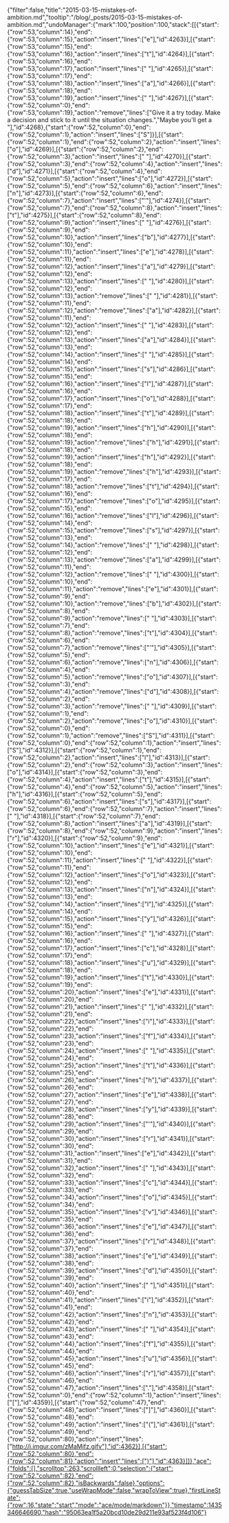 {"filter":false,"title":"2015-03-15-mistakes-of-ambition.md","tooltip":"/blog/_posts/2015-03-15-mistakes-of-ambition.md","undoManager":{"mark":100,"position":100,"stack":[[{"start":{"row":53,"column":14},"end":{"row":53,"column":15},"action":"insert","lines":["e"],"id":4263}],[{"start":{"row":53,"column":15},"end":{"row":53,"column":16},"action":"insert","lines":["t"],"id":4264}],[{"start":{"row":53,"column":16},"end":{"row":53,"column":17},"action":"insert","lines":[" "],"id":4265}],[{"start":{"row":53,"column":17},"end":{"row":53,"column":18},"action":"insert","lines":["a"],"id":4266}],[{"start":{"row":53,"column":18},"end":{"row":53,"column":19},"action":"insert","lines":[" "],"id":4267}],[{"start":{"row":52,"column":0},"end":{"row":53,"column":19},"action":"remove","lines":["Give it a try today. Make a decision and stick to it until the situation changes.","Maybe you'll get a "],"id":4268},{"start":{"row":52,"column":0},"end":{"row":52,"column":1},"action":"insert","lines":["S"]}],[{"start":{"row":52,"column":1},"end":{"row":52,"column":2},"action":"insert","lines":["o"],"id":4269}],[{"start":{"row":52,"column":2},"end":{"row":52,"column":3},"action":"insert","lines":[" "],"id":4270}],[{"start":{"row":52,"column":3},"end":{"row":52,"column":4},"action":"insert","lines":["d"],"id":4271}],[{"start":{"row":52,"column":4},"end":{"row":52,"column":5},"action":"insert","lines":["o"],"id":4272}],[{"start":{"row":52,"column":5},"end":{"row":52,"column":6},"action":"insert","lines":["n"],"id":4273}],[{"start":{"row":52,"column":6},"end":{"row":52,"column":7},"action":"insert","lines":["'"],"id":4274}],[{"start":{"row":52,"column":7},"end":{"row":52,"column":8},"action":"insert","lines":["t"],"id":4275}],[{"start":{"row":52,"column":8},"end":{"row":52,"column":9},"action":"insert","lines":[" "],"id":4276}],[{"start":{"row":52,"column":9},"end":{"row":52,"column":10},"action":"insert","lines":["b"],"id":4277}],[{"start":{"row":52,"column":10},"end":{"row":52,"column":11},"action":"insert","lines":["e"],"id":4278}],[{"start":{"row":52,"column":11},"end":{"row":52,"column":12},"action":"insert","lines":["a"],"id":4279}],[{"start":{"row":52,"column":12},"end":{"row":52,"column":13},"action":"insert","lines":[" "],"id":4280}],[{"start":{"row":52,"column":12},"end":{"row":52,"column":13},"action":"remove","lines":[" "],"id":4281}],[{"start":{"row":52,"column":11},"end":{"row":52,"column":12},"action":"remove","lines":["a"],"id":4282}],[{"start":{"row":52,"column":11},"end":{"row":52,"column":12},"action":"insert","lines":[" "],"id":4283}],[{"start":{"row":52,"column":12},"end":{"row":52,"column":13},"action":"insert","lines":["a"],"id":4284}],[{"start":{"row":52,"column":13},"end":{"row":52,"column":14},"action":"insert","lines":[" "],"id":4285}],[{"start":{"row":52,"column":14},"end":{"row":52,"column":15},"action":"insert","lines":["s"],"id":4286}],[{"start":{"row":52,"column":15},"end":{"row":52,"column":16},"action":"insert","lines":["l"],"id":4287}],[{"start":{"row":52,"column":16},"end":{"row":52,"column":17},"action":"insert","lines":["o"],"id":4288}],[{"start":{"row":52,"column":17},"end":{"row":52,"column":18},"action":"insert","lines":["t"],"id":4289}],[{"start":{"row":52,"column":18},"end":{"row":52,"column":19},"action":"insert","lines":["h"],"id":4290}],[{"start":{"row":52,"column":18},"end":{"row":52,"column":19},"action":"remove","lines":["h"],"id":4291}],[{"start":{"row":52,"column":18},"end":{"row":52,"column":19},"action":"insert","lines":["h"],"id":4292}],[{"start":{"row":52,"column":18},"end":{"row":52,"column":19},"action":"remove","lines":["h"],"id":4293}],[{"start":{"row":52,"column":17},"end":{"row":52,"column":18},"action":"remove","lines":["t"],"id":4294}],[{"start":{"row":52,"column":16},"end":{"row":52,"column":17},"action":"remove","lines":["o"],"id":4295}],[{"start":{"row":52,"column":15},"end":{"row":52,"column":16},"action":"remove","lines":["l"],"id":4296}],[{"start":{"row":52,"column":14},"end":{"row":52,"column":15},"action":"remove","lines":["s"],"id":4297}],[{"start":{"row":52,"column":13},"end":{"row":52,"column":14},"action":"remove","lines":[" "],"id":4298}],[{"start":{"row":52,"column":12},"end":{"row":52,"column":13},"action":"remove","lines":["a"],"id":4299}],[{"start":{"row":52,"column":11},"end":{"row":52,"column":12},"action":"remove","lines":[" "],"id":4300}],[{"start":{"row":52,"column":10},"end":{"row":52,"column":11},"action":"remove","lines":["e"],"id":4301}],[{"start":{"row":52,"column":9},"end":{"row":52,"column":10},"action":"remove","lines":["b"],"id":4302}],[{"start":{"row":52,"column":8},"end":{"row":52,"column":9},"action":"remove","lines":[" "],"id":4303}],[{"start":{"row":52,"column":7},"end":{"row":52,"column":8},"action":"remove","lines":["t"],"id":4304}],[{"start":{"row":52,"column":6},"end":{"row":52,"column":7},"action":"remove","lines":["'"],"id":4305}],[{"start":{"row":52,"column":5},"end":{"row":52,"column":6},"action":"remove","lines":["n"],"id":4306}],[{"start":{"row":52,"column":4},"end":{"row":52,"column":5},"action":"remove","lines":["o"],"id":4307}],[{"start":{"row":52,"column":3},"end":{"row":52,"column":4},"action":"remove","lines":["d"],"id":4308}],[{"start":{"row":52,"column":2},"end":{"row":52,"column":3},"action":"remove","lines":[" "],"id":4309}],[{"start":{"row":52,"column":1},"end":{"row":52,"column":2},"action":"remove","lines":["o"],"id":4310}],[{"start":{"row":52,"column":0},"end":{"row":52,"column":1},"action":"remove","lines":["S"],"id":4311}],[{"start":{"row":52,"column":0},"end":{"row":52,"column":1},"action":"insert","lines":["S"],"id":4312}],[{"start":{"row":52,"column":1},"end":{"row":52,"column":2},"action":"insert","lines":["l"],"id":4313}],[{"start":{"row":52,"column":2},"end":{"row":52,"column":3},"action":"insert","lines":["o"],"id":4314}],[{"start":{"row":52,"column":3},"end":{"row":52,"column":4},"action":"insert","lines":["t"],"id":4315}],[{"start":{"row":52,"column":4},"end":{"row":52,"column":5},"action":"insert","lines":["h"],"id":4316}],[{"start":{"row":52,"column":5},"end":{"row":52,"column":6},"action":"insert","lines":["s"],"id":4317}],[{"start":{"row":52,"column":6},"end":{"row":52,"column":7},"action":"insert","lines":[" "],"id":4318}],[{"start":{"row":52,"column":7},"end":{"row":52,"column":8},"action":"insert","lines":["a"],"id":4319}],[{"start":{"row":52,"column":8},"end":{"row":52,"column":9},"action":"insert","lines":["r"],"id":4320}],[{"start":{"row":52,"column":9},"end":{"row":52,"column":10},"action":"insert","lines":["e"],"id":4321}],[{"start":{"row":52,"column":10},"end":{"row":52,"column":11},"action":"insert","lines":[" "],"id":4322}],[{"start":{"row":52,"column":11},"end":{"row":52,"column":12},"action":"insert","lines":["o"],"id":4323}],[{"start":{"row":52,"column":12},"end":{"row":52,"column":13},"action":"insert","lines":["n"],"id":4324}],[{"start":{"row":52,"column":13},"end":{"row":52,"column":14},"action":"insert","lines":["l"],"id":4325}],[{"start":{"row":52,"column":14},"end":{"row":52,"column":15},"action":"insert","lines":["y"],"id":4326}],[{"start":{"row":52,"column":15},"end":{"row":52,"column":16},"action":"insert","lines":[" "],"id":4327}],[{"start":{"row":52,"column":16},"end":{"row":52,"column":17},"action":"insert","lines":["c"],"id":4328}],[{"start":{"row":52,"column":17},"end":{"row":52,"column":18},"action":"insert","lines":["u"],"id":4329}],[{"start":{"row":52,"column":18},"end":{"row":52,"column":19},"action":"insert","lines":["t"],"id":4330}],[{"start":{"row":52,"column":19},"end":{"row":52,"column":20},"action":"insert","lines":["e"],"id":4331}],[{"start":{"row":52,"column":20},"end":{"row":52,"column":21},"action":"insert","lines":[" "],"id":4332}],[{"start":{"row":52,"column":21},"end":{"row":52,"column":22},"action":"insert","lines":["i"],"id":4333}],[{"start":{"row":52,"column":22},"end":{"row":52,"column":23},"action":"insert","lines":["f"],"id":4334}],[{"start":{"row":52,"column":23},"end":{"row":52,"column":24},"action":"insert","lines":[" "],"id":4335}],[{"start":{"row":52,"column":24},"end":{"row":52,"column":25},"action":"insert","lines":["t"],"id":4336}],[{"start":{"row":52,"column":25},"end":{"row":52,"column":26},"action":"insert","lines":["h"],"id":4337}],[{"start":{"row":52,"column":26},"end":{"row":52,"column":27},"action":"insert","lines":["e"],"id":4338}],[{"start":{"row":52,"column":27},"end":{"row":52,"column":28},"action":"insert","lines":["y"],"id":4339}],[{"start":{"row":52,"column":28},"end":{"row":52,"column":29},"action":"insert","lines":["'"],"id":4340}],[{"start":{"row":52,"column":29},"end":{"row":52,"column":30},"action":"insert","lines":["r"],"id":4341}],[{"start":{"row":52,"column":30},"end":{"row":52,"column":31},"action":"insert","lines":["e"],"id":4342}],[{"start":{"row":52,"column":31},"end":{"row":52,"column":32},"action":"insert","lines":[" "],"id":4343}],[{"start":{"row":52,"column":32},"end":{"row":52,"column":33},"action":"insert","lines":["c"],"id":4344}],[{"start":{"row":52,"column":33},"end":{"row":52,"column":34},"action":"insert","lines":["o"],"id":4345}],[{"start":{"row":52,"column":34},"end":{"row":52,"column":35},"action":"insert","lines":["v"],"id":4346}],[{"start":{"row":52,"column":35},"end":{"row":52,"column":36},"action":"insert","lines":["e"],"id":4347}],[{"start":{"row":52,"column":36},"end":{"row":52,"column":37},"action":"insert","lines":["r"],"id":4348}],[{"start":{"row":52,"column":37},"end":{"row":52,"column":38},"action":"insert","lines":["e"],"id":4349}],[{"start":{"row":52,"column":38},"end":{"row":52,"column":39},"action":"insert","lines":["d"],"id":4350}],[{"start":{"row":52,"column":39},"end":{"row":52,"column":40},"action":"insert","lines":[" "],"id":4351}],[{"start":{"row":52,"column":40},"end":{"row":52,"column":41},"action":"insert","lines":["i"],"id":4352}],[{"start":{"row":52,"column":41},"end":{"row":52,"column":42},"action":"insert","lines":["n"],"id":4353}],[{"start":{"row":52,"column":42},"end":{"row":52,"column":43},"action":"insert","lines":[" "],"id":4354}],[{"start":{"row":52,"column":43},"end":{"row":52,"column":44},"action":"insert","lines":["f"],"id":4355}],[{"start":{"row":52,"column":44},"end":{"row":52,"column":45},"action":"insert","lines":["u"],"id":4356}],[{"start":{"row":52,"column":45},"end":{"row":52,"column":46},"action":"insert","lines":["r"],"id":4357}],[{"start":{"row":52,"column":46},"end":{"row":52,"column":47},"action":"insert","lines":["."],"id":4358}],[{"start":{"row":52,"column":0},"end":{"row":52,"column":1},"action":"insert","lines":["["],"id":4359}],[{"start":{"row":52,"column":47},"end":{"row":52,"column":48},"action":"insert","lines":["]"],"id":4360}],[{"start":{"row":52,"column":48},"end":{"row":52,"column":49},"action":"insert","lines":["("],"id":4361}],[{"start":{"row":52,"column":49},"end":{"row":52,"column":80},"action":"insert","lines":["http://i.imgur.com/zMaMjfz.gifv"],"id":4362}],[{"start":{"row":52,"column":80},"end":{"row":52,"column":81},"action":"insert","lines":[")"],"id":4363}]]},"ace":{"folds":[],"scrolltop":263,"scrollleft":0,"selection":{"start":{"row":52,"column":82},"end":{"row":52,"column":82},"isBackwards":false},"options":{"guessTabSize":true,"useWrapMode":false,"wrapToView":true},"firstLineState":{"row":16,"state":"start","mode":"ace/mode/markdown"}},"timestamp":1435346646690,"hash":"95063ea1f5a20bcd10de29d211e93af523f4d106"}